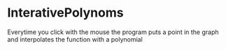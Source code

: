 # InterativePolynoms
Everytime you click with the mouse the program puts a point in the graph and interpolates the function with a polynomial
